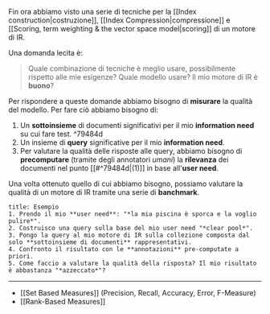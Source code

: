 Fin ora abbiamo visto una serie di tecniche per la [[Index construction|costruzione]], [[Index Compression|compressione]] e [[Scoring, term weighting & the vector space model|scoring]] di un motore di IR.

Una domanda lecita è:

> Quale combinazione di tecniche è meglio usare, possibilmente rispetto alle mie esigenze?
> Quale modello usare? 
> Il mio motore di IR è **buono**?

Per rispondere a queste domande abbiamo bisogno di **misurare** la qualità del modello.
Per fare ciò abbiamo bisogno di:
1. Un **sottoinsieme** di documenti significativi per il mio **information need** su cui fare test. ^79484d
2. Un insieme di **query** significative per il mio **information need**.
3. Per valutare la qualità delle risposte alle query, abbiamo bisogno di **precomputare** (tramite degli annotatori *umani*) la **rilevanza** dei documenti nel punto [[#^79484d|(1)]] in base all'**user need**. 

Una volta ottenuto quello di cui abbiamo bisogno, possiamo valutare la qualità di un motore di IR tramite una serie di **banchmark**.

```ad-example
title: Esempio
1. Prendo il mio **user need**: "*la mia piscina è sporca e la voglio pulire*".
2. Costruisco una query sulla base del mio user need "*clear pool*".
3. Pongo la query al mio motore di IR sulla collezione composta dal solo **sottoinsieme di documenti** rappresentativi.
4. Confronto il risultato con le **annotazioni** pre-computate a priori.
5. Come faccio a valutare la qualità della risposta? Il mio risultato è abbastanza "*azzeccato*"?
```

-----
- [[Set Based Measures]] (Precision, Recall, Accuracy, Error, F-Measure)
- [[Rank-Based Measures]]